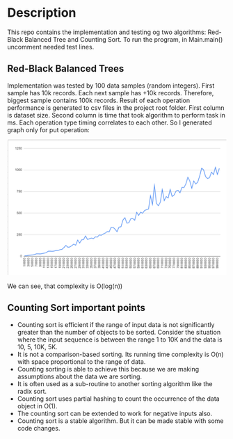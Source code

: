 # Description
This repo contains the implementation and testing og two algorithms: Red-Black Balanced Tree and Counting Sort. 
To run the program, in Main.main() uncomment needed test lines.

## Red-Black Balanced Trees
Implementation was tested by 100 data samples (random integers). First sample has 10k records.
Each next sample has +10k records. Therefore, biggest sample contains 100k records.
Result of each operation performance is generated to csv files in the project root folder.
First column is dataset size. Second column is time that took algorithm to perform task in ms.
Each operation type timing correlates to each other. So I generated graph only for put operation:


![put.png](put.png)

We can see, that complexity is O(log(n))

## Counting Sort important points
- Counting sort is efficient if the range of input data is not significantly greater than the number of objects to be sorted. Consider the situation where the input sequence is between the range 1 to 10K and the data is 10, 5, 10K, 5K. 
- It is not a comparison-based sorting. Its running time complexity is O(n) with space proportional to the range of data. 
- Counting sorting is able to achieve this because we are making assumptions about the data we are sorting.
- It is often used as a sub-routine to another sorting algorithm like the radix sort. 
- Counting sort uses partial hashing to count the occurrence of the data object in O(1).
- The counting sort can be extended to work for negative inputs also.
- Counting sort is a stable algorithm. But it can be made stable with some code changes.
